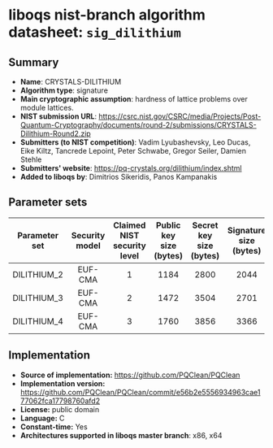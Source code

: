 liboqs nist-branch algorithm datasheet: `sig_dilithium`
===================================================

Summary
-------

- **Name**: CRYSTALS-DILITHIUM
- **Algorithm type**: signature
- **Main cryptographic assumption**: hardness of lattice problems over module lattices.
- **NIST submission URL**: https://csrc.nist.gov/CSRC/media/Projects/Post-Quantum-Cryptography/documents/round-2/submissions/CRYSTALS-Dilithium-Round2.zip
- **Submitters (to NIST competition)**: Vadim Lyubashevsky, Leo Ducas, Eike Kiltz, Tancrede Lepoint, Peter Schwabe, Gregor Seiler, Damien Stehle
- **Submitters' website**: https://pq-crystals.org/dilithium/index.shtml
- **Added to liboqs by**: Dimitrios Sikeridis, Panos Kampanakis

Parameter sets
--------------

| Parameter set       | Security model | Claimed NIST security level | Public key size (bytes) | Secret key size (bytes) | Signature size (bytes) |
|---------------------|:--------------:|:---------------------------:|:-----------------------:|:-----------------------:|:----------------------:|
| DILITHIUM_2         |    EUF-CMA     |              1              |          1184           |          2800           |          2044          |
| DILITHIUM_3         |    EUF-CMA     |              2              |          1472           |          3504           |          2701          |
| DILITHIUM_4         |    EUF-CMA     |              3              |          1760           |          3856           |          3366          |


Implementation
--------------

- **Source of implementation:** https://github.com/PQClean/PQClean
- **Implementation version:** https://github.com/PQClean/PQClean/commit/e56b2e5556934963cae177062fca17798760afd2
- **License:** public domain
- **Language:** C
- **Constant-time:** Yes
- **Architectures supported in liboqs master branch**: x86, x64

